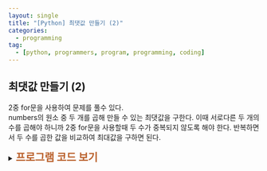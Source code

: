 ```yaml
---
layout: single
title: "[Python] 최댓값 만들기 (2)"
categories:
  - programming
tag:
  - [python, programmers, program, programming, coding]
---
```


## 최댓값 만들기 (2)  

2중 for문을 사용하여 문제를 풀수 있다.  
numbers의 원소 중 두 개를 곱해 만들 수 있는 최댓값을 구한다.
이때 서로다른 두 개의 수를 곱해야 하니까
2중 for문을 사용할때 두 수가 중복되지 않도록 해야 한다.
반복하면서 두 수를 곱한 값을 비교하여 최대값을 구하면 된다.

<details>
    <summary><span style="font-size:1.5em; font-weight:bold; color:#BA602B">프로그램 코드 보기</span></summary>
    <div markdown="1">  

```python
def solution(numbers):
    answer = 0
    s = 0
    sum_max = 0
    
    for i in range(len(numbers)):
        for j in range(i+1,len(numbers)):
            s = numbers[i] * numbers[j]
            if sum_max < s:
                sum_max = s
    answer = sum_max
        
    return answer
```
</div>
</details> 
